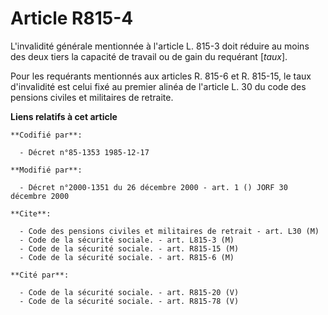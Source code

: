 # Article R815-4

L'invalidité générale mentionnée à l'article L. 815-3 doit réduire au moins des deux tiers la capacité de travail ou de gain
du requérant [*taux*]. 

Pour les requérants mentionnés aux articles R. 815-6 et R. 815-15, le taux d'invalidité est celui fixé au premier alinéa de
l'article L. 30 du code des pensions civiles et militaires de retraite.

**Liens relatifs à cet article**

	**Codifié par**:

	  - Décret n°85-1353 1985-12-17

	**Modifié par**:

	  - Décret n°2000-1351 du 26 décembre 2000 - art. 1 () JORF 30 décembre 2000

	**Cite**:

	  - Code des pensions civiles et militaires de retrait - art. L30 (M)
	  - Code de la sécurité sociale. - art. L815-3 (M)
	  - Code de la sécurité sociale. - art. R815-15 (M)
	  - Code de la sécurité sociale. - art. R815-6 (M)

	**Cité par**:

	  - Code de la sécurité sociale. - art. R815-20 (V)
	  - Code de la sécurité sociale. - art. R815-78 (V)
